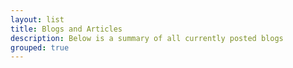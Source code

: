 ```yaml
---
layout: list
title: Blogs and Articles
description: Below is a summary of all currently posted blogs
grouped: true
---
```

